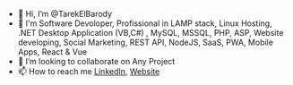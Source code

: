 - 👋 Hi, I’m @TarekElBarody
- 💪 I'm Software Devoloper, Profissional in LAMP stack, Linux Hosting, .NET Desktop Application (VB,C#) , MySQL, MSSQL, PHP, ASP, Website developing, Social Marketing, REST API, NodeJS, SaaS, PWA, Mobile Apps, React & Vue
- 💞️ I’m looking to collaborate on Any Project
- 📫 How to reach me [LinkedIn](https://www.linkedin.com/in/tarekelbarody/),  [Website](https://tarekelbarody.com/) 

<!---
TarekElBarody/TarekElBarody is a ✨ special ✨ repository because its `README.md` (this file) appears on your GitHub profile.
You can click the Preview link to take a look at your changes.
--->
